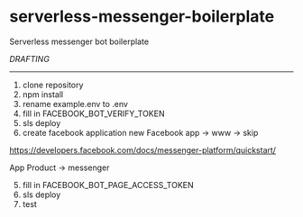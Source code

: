 # serverless-messenger-boilerplate
Serverless messenger bot boilerplate

_DRAFTING_

********************************************

1. clone repository
2. npm install
3. rename example.env to .env
4. fill in FACEBOOK_BOT_VERIFY_TOKEN
5. sls deploy
6. create facebook application
new Facebook app -> www -> skip

https://developers.facebook.com/docs/messenger-platform/quickstart/

App Product -> messenger

5. fill in FACEBOOK_BOT_PAGE_ACCESS_TOKEN
6. sls deploy
7. test